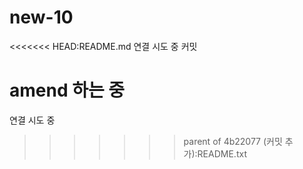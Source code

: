 # new-10

<<<<<<< HEAD:README.md
연결 시도 중
커밋

amend 하는 중
=======
연결 시도 중
>>>>>>> parent of 4b22077 (커밋 추가):README.txt
